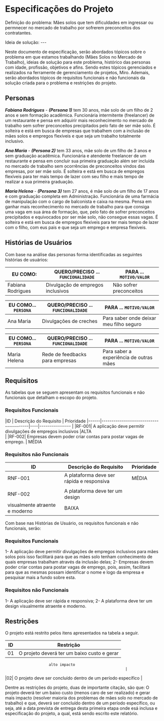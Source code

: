 # Especificações do Projeto

Definição do problema: Mães solos que tem dificuldades em ingressar ou permnecer no mercado de trabalho por sofrerem preconceitos dos contratantes. 

Ideia de solução: ---

Neste documento de especificação, serão abordados tópicos sobre o problema em que estamos trabalhando (Mães Solos no Mercado de Trabalho), ideias de solução para este problema, histórico das personas com idade, profissão, objetivos e afins. Sendo estes tópicos gerenciados e realizados na ferramente de gerenciamento de projetos, Miro. Ademais, serão abordados tópicos de requisitos funcionais e não funcionais da solução criada para o problema e restrições do projeto.


## Personas 

***Fabiana Rodrigues*** - ***(Persona 1)*** tem 30 anos, mãe solo de um filho de 2 anos e sem formação acadêmica.  Funcionária intermitente (freelancer) de um restaurante e pensa em adquirir mais reconhecimento no mercado de trabalho sem sofrer preconceitos precipitados pelo fato de ser mãe solo. É solteira e está em busca de empresas que trabalhem com a inclusão de mães solos e empregos flexíveis e que seja um trabalho totalmente inclusivo.

***Ana Maria*** - ***(Persona 2)*** tem 33 anos, mãe solo de um filho de 3 anos e sem graduação acadêmica. Funcionária e atendente freelancer de um restaurante e pensa em concluir sua primeira graduação além ser incluída no mercado de trabalho sem ocorrências de preconceitos vindos das empresas, por ser mãe solo. É solteira e está em busca de empregos flexíveis para ter mais tempo de lazer com seu filho e mais tempo de realizar a sua primeira graduação.

***Maria Helena*** - ***(Persona 3)*** tem 27 anos, é mãe solo de um filho de 17 anos e com graduação completa em Administração. Funcionária de uma farmácia de manipulação com o cargo de balconista e caixa na mesma. Pensa em ganhar mais reconhecimento no mercado de trabalho para que consiga uma vaga em sua área de formação, que, pelo fato de sofrer preconceitos precipitados e equivocados por ser mãe solo, não consegue essas vagas. É solteira e está em busca de empregos flexíveis para ter mais tempo de lazer com o filho, com eus pais e que seja um emprego e empresa flexíveis.


## Histórias de Usuários

Com base na análise das personas forma identificadas as seguintes histórias de usuários:

|EU COMO:            |QUERO/PRECISO ... `FUNCIONALIDADE`  |PARA ... `MOTIVO/VALOR`                 |
|--------------------|------------------------------------|----------------------------------------|
|Fabiana Rodrigues   | Divulgação de empregos inclusivos  | Não sofrer preconceitos  
                                                                                       



|EU COMO... `PERSONA`| QUERO/PRECISO ... `FUNCIONALIDADE` |PARA ... `MOTIVO/VALOR`                 |
|--------------------|------------------------------------|----------------------------------------|
|Ana Maria           | Divulgações de creches             | Para saber onde deixar meu filho seguro
                                                                               


|EU COMO... `PERSONA`| QUERO/PRECISO ... `FUNCIONALIDADE` |PARA ... `MOTIVO/VALOR`                 |
|--------------------|------------------------------------|----------------------------------------|
|Maria Helena        | Rede de feedbacks para empresas    | Para saber a experiência de outras mães
                                                                   
                                                                                                   
                                                                                                   

## Requisitos

As tabelas que se seguem apresentam os requisitos funcionais e não funcionais que detalham o escopo do projeto.

### Requisitos Funcionais

|ID    | Descrição do Requisito                                           | Prioridade
|------|-----------------------------------------|----|----------------   | 
|RF-001| A aplicação deve permitir divulgações de empregos inclusivos     |ALTA                           
                                                                          |
|RF-002| Empresas devem poder criar contas para postar vagas de emprego.  | MÉDIA                                 
                                                                                         


### Requisitos não Funcionais

|ID     | Descrição do Requisito                    |Prioridade 
|-------|-------------------------|-----------------|
|RNF-001| A plataforma deve ser rápida e responsiva | MÉDIA 
                                                    |
|RNF-002|   A plataforma deve ter um design
             visualmente atraente e moderno         |  BAIXA     
                                                 
                      
                                                  

Com base nas Histórias de Usuário, os requisitos funcionais e não funcionais, serão:
### Requisitos Funcionais
1- A aplicação deve permitir divulgações de empregos inclusivos para mães solos pois isso facilitará para que as mães solo tenham conhecimento de quais empresas trabalham através da inclusão delas;
2- Empresas devem poder criar contas para postar vagas de emprego, pois, assim, facilitará para que as mesmas possam identificar o nome e logo da empresa e pesquisar mais a fundo sobre esta.

### Requisitos não Funcionais
1- A aplicação deve ser rápida e responsiva;
2- A plataforma deve ter um design visualmente atraente e moderno.


## Restrições

O projeto está restrito pelos itens apresentados na tabela a seguir.

|ID| Restrição                                             |
|--|-------------------------------------------------------|
|01| O projeto deverá ter um baixo custo e gerar
                        alto impacto 
                                                           |
|02| O projeto deve ser concluído dentro de um período
                           específico                      |

Dentre as restrições do projeto, duas de importante citação, são que: O projeto deverá ter um baixo custo (menos caro de ser realizado) e gerar mais impacto (resolver maioria dos problemas de mães solo no mercado de trabalho) e que, deverá ser concluído dentro de um período específico, ou seja, até a data prevista de entrega desta primeira etapa onde esá inclusa e especificação do projeto, a qual, está sendo escrito este relatório. 


